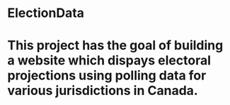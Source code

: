 # ElectionData

# This project has the goal of building a website which dispays electoral projections using polling data for various jurisdictions in Canada.
